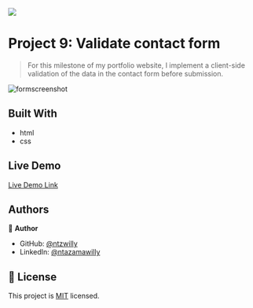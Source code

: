 ![](https://img.shields.io/badge/Microverse-blueviolet)

# Project 9: Validate contact form

> For this milestone of my portfolio website, I implement a client-side validation of the data in the contact form before submission.

![formscreenshot](https://user-images.githubusercontent.com/9049260/123507034-88cc5480-d667-11eb-926a-f4662044a869.png)

## Built With

- html
- css

## Live Demo

[Live Demo Link](https://ntzwilly.github.io/portfolio-1/)

## Authors

👤 **Author**

- GitHub: [@ntzwilly](https://github.com/ntzwilly)
- LinkedIn: [@ntazamawilly](https://linkedin.com/in/ntazama-willy-b676b7aa)

## 📝 License

This project is [MIT](./MIT.md) licensed.

